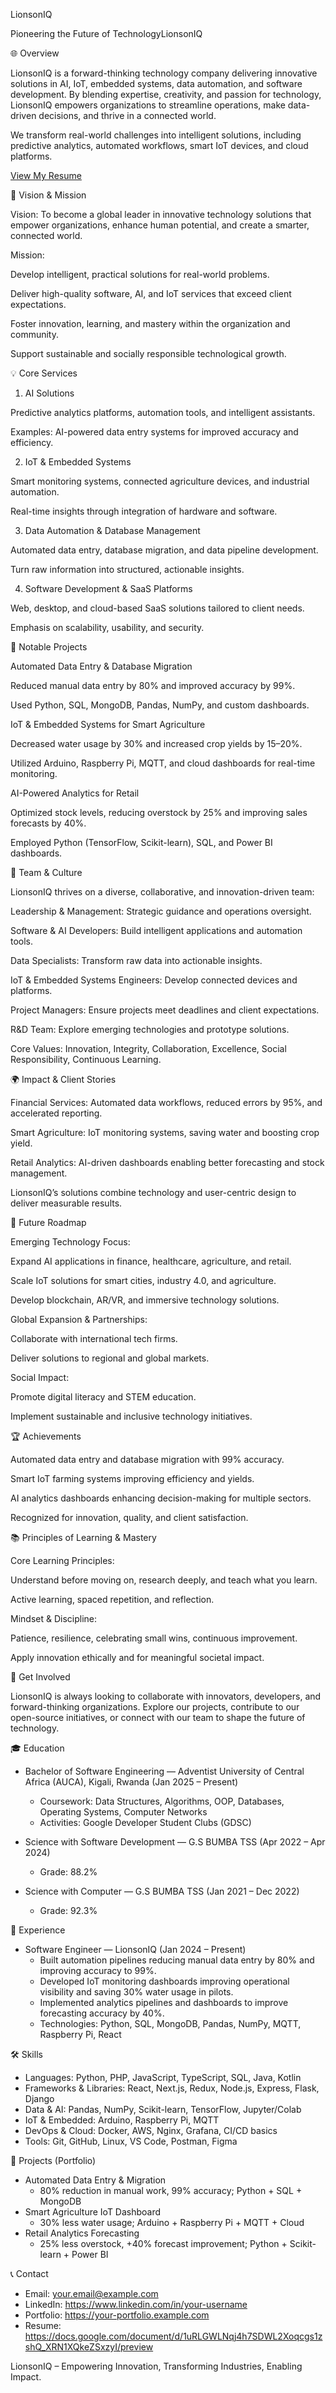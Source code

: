 LionsonIQ

Pioneering the Future of TechnologyLionsonIQ

🌐 Overview

LionsonIQ is a forward-thinking technology company delivering innovative solutions in AI, IoT, embedded systems, data automation, and software development. By blending expertise, creativity, and passion for technology, LionsonIQ empowers organizations to streamline operations, make data-driven decisions, and thrive in a connected world.

We transform real-world challenges into intelligent solutions, including predictive analytics, automated workflows, smart IoT devices, and cloud platforms.

[View My Resume](https://docs.google.com/document/d/1uRLGWLNqj4h7SDWL2Xoqcgs1zshQ_XRN1XQkeZSxzyI/preview)


🎯 Vision & Mission

Vision:
To become a global leader in innovative technology solutions that empower organizations, enhance human potential, and create a smarter, connected world.

Mission:

Develop intelligent, practical solutions for real-world problems.

Deliver high-quality software, AI, and IoT services that exceed client expectations.

Foster innovation, learning, and mastery within the organization and community.

Support sustainable and socially responsible technological growth.

💡 Core Services

1. AI Solutions

Predictive analytics platforms, automation tools, and intelligent assistants.

Examples: AI-powered data entry systems for improved accuracy and efficiency.

2. IoT & Embedded Systems

Smart monitoring systems, connected agriculture devices, and industrial automation.

Real-time insights through integration of hardware and software.

3. Data Automation & Database Management

Automated data entry, database migration, and data pipeline development.

Turn raw information into structured, actionable insights.

4. Software Development & SaaS Platforms

Web, desktop, and cloud-based SaaS solutions tailored to client needs.

Emphasis on scalability, usability, and security.

🚀 Notable Projects

Automated Data Entry & Database Migration

Reduced manual data entry by 80% and improved accuracy by 99%.

Used Python, SQL, MongoDB, Pandas, NumPy, and custom dashboards.

IoT & Embedded Systems for Smart Agriculture

Decreased water usage by 30% and increased crop yields by 15–20%.

Utilized Arduino, Raspberry Pi, MQTT, and cloud dashboards for real-time monitoring.

AI-Powered Analytics for Retail

Optimized stock levels, reducing overstock by 25% and improving sales forecasts by 40%.

Employed Python (TensorFlow, Scikit-learn), SQL, and Power BI dashboards.

👥 Team & Culture

LionsonIQ thrives on a diverse, collaborative, and innovation-driven team:

Leadership & Management: Strategic guidance and operations oversight.

Software & AI Developers: Build intelligent applications and automation tools.

Data Specialists: Transform raw data into actionable insights.

IoT & Embedded Systems Engineers: Develop connected devices and platforms.

Project Managers: Ensure projects meet deadlines and client expectations.

R&D Team: Explore emerging technologies and prototype solutions.

Core Values: Innovation, Integrity, Collaboration, Excellence, Social Responsibility, Continuous Learning.

🌍 Impact & Client Stories

Financial Services: Automated data workflows, reduced errors by 95%, and accelerated reporting.

Smart Agriculture: IoT monitoring systems, saving water and boosting crop yield.

Retail Analytics: AI-driven dashboards enabling better forecasting and stock management.

LionsonIQ’s solutions combine technology and user-centric design to deliver measurable results.

🔮 Future Roadmap

Emerging Technology Focus:

Expand AI applications in finance, healthcare, agriculture, and retail.

Scale IoT solutions for smart cities, industry 4.0, and agriculture.

Develop blockchain, AR/VR, and immersive technology solutions.

Global Expansion & Partnerships:

Collaborate with international tech firms.

Deliver solutions to regional and global markets.

Social Impact:

Promote digital literacy and STEM education.

Implement sustainable and inclusive technology initiatives.

🏆 Achievements

Automated data entry and database migration with 99% accuracy.

Smart IoT farming systems improving efficiency and yields.

AI analytics dashboards enhancing decision-making for multiple sectors.

Recognized for innovation, quality, and client satisfaction.

📚 Principles of Learning & Mastery

Core Learning Principles:

Understand before moving on, research deeply, and teach what you learn.

Active learning, spaced repetition, and reflection.

Mindset & Discipline:

Patience, resilience, celebrating small wins, continuous improvement.

Apply innovation ethically and for meaningful societal impact.

📌 Get Involved

LionsonIQ is always looking to collaborate with innovators, developers, and forward-thinking organizations. Explore our projects, contribute to our open-source initiatives, or connect with our team to shape the future of technology.


 🎓 Education
 
 - Bachelor of Software Engineering — Adventist University of Central Africa (AUCA), Kigali, Rwanda (Jan 2025 – Present)
   - Coursework: Data Structures, Algorithms, OOP, Databases, Operating Systems, Computer Networks
   - Activities: Google Developer Student Clubs (GDSC)
 
 - Science with Software Development — G.S BUMBA TSS (Apr 2022 – Apr 2024)
   - Grade: 88.2%
 
 - Science with Computer — G.S BUMBA TSS (Jan 2021 – Dec 2022)
   - Grade: 92.3%
 
 
  💼 Experience
 
 - Software Engineer — LionsonIQ (Jan 2024 – Present)
   - Built automation pipelines reducing manual data entry by 80% and improving accuracy to 99%.
   - Developed IoT monitoring dashboards improving operational visibility and saving 30% water usage in pilots.
   - Implemented analytics pipelines and dashboards to improve forecasting accuracy by 40%.
   - Technologies: Python, SQL, MongoDB, Pandas, NumPy, MQTT, Raspberry Pi, React
 
 
  🛠️ Skills
 
 - Languages: Python, PHP, JavaScript, TypeScript, SQL, Java, Kotlin
 - Frameworks & Libraries: React, Next.js, Redux, Node.js, Express, Flask, Django
 - Data & AI: Pandas, NumPy, Scikit-learn, TensorFlow, Jupyter/Colab
 - IoT & Embedded: Arduino, Raspberry Pi, MQTT
 - DevOps & Cloud: Docker, AWS, Nginx, Grafana, CI/CD basics
 - Tools: Git, GitHub, Linux, VS Code, Postman, Figma


 🧩 Projects (Portfolio)

- Automated Data Entry & Migration
  - 80% reduction in manual work, 99% accuracy; Python + SQL + MongoDB
- Smart Agriculture IoT Dashboard
  - 30% less water usage; Arduino + Raspberry Pi + MQTT + Cloud
- Retail Analytics Forecasting
  - 25% less overstock, +40% forecast improvement; Python + Scikit-learn + Power BI


 📞 Contact

- Email: your.email@example.com
- LinkedIn: https://www.linkedin.com/in/your-username
- Portfolio: https://your-portfolio.example.com
- Resume: https://docs.google.com/document/d/1uRLGWLNqj4h7SDWL2Xoqcgs1zshQ_XRN1XQkeZSxzyI/preview


LionsonIQ – Empowering Innovation, Transforming Industries, Enabling Impact.
